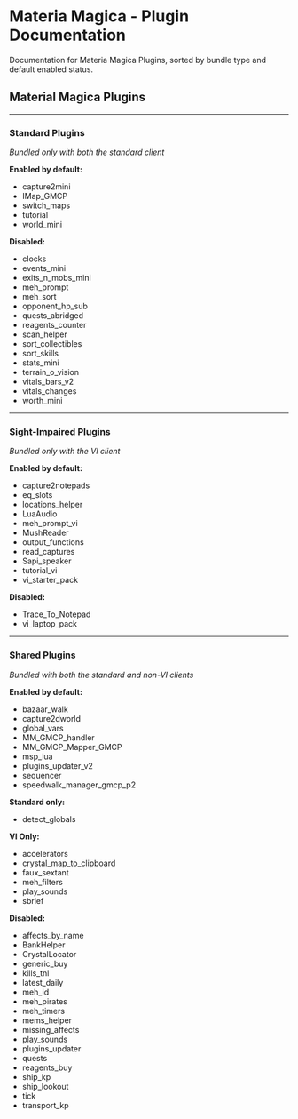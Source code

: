 # Materia Magica - Plugin Documentation
Documentation for Materia Magica Plugins, sorted by bundle type and default enabled status.

## Material Magica Plugins

---

### Standard Plugins

*Bundled only with both the standard client*

**Enabled by default:**
* capture2mini
* IMap_GMCP
* switch_maps
* tutorial
* world_mini

**Disabled:**
* clocks
* events_mini
* exits_n_mobs_mini
* meh_prompt
* meh_sort
* opponent_hp_sub
* quests_abridged
* reagents_counter
* scan_helper
* sort_collectibles
* sort_skills
* stats_mini
* terrain_o_vision
* vitals_bars_v2
* vitals_changes
* worth_mini

---

### Sight-Impaired Plugins

*Bundled only with the VI client*

**Enabled by default:**
* capture2notepads
* eq_slots
* locations_helper
* LuaAudio
* meh_prompt_vi
* MushReader
* output_functions
* read_captures
* Sapi_speaker
* tutorial_vi
* vi_starter_pack

**Disabled:**
* Trace_To_Notepad
* vi_laptop_pack

---

### Shared Plugins

*Bundled with both the standard and non-VI clients*

**Enabled by default:**
* bazaar_walk
* capture2dworld
* global_vars
* MM_GMCP_handler
* MM_GMCP_Mapper_GMCP
* msp_lua
* plugins_updater_v2
* sequencer
* speedwalk_manager_gmcp_p2

**Standard only:**
* detect_globals

**VI Only:**
* accelerators
* crystal_map_to_clipboard
* faux_sextant
* meh_filters
* play_sounds
* sbrief

**Disabled:**
* affects_by_name
* BankHelper
* CrystalLocator
* generic_buy
* kills_tnl
* latest_daily
* meh_id
* meh_pirates
* meh_timers
* mems_helper
* missing_affects
* play_sounds
* plugins_updater
* quests
* reagents_buy
* ship_kp
* ship_lookout
* tick
* transport_kp
